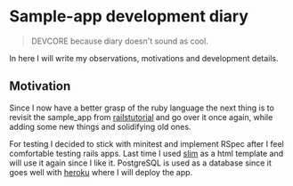 # Sample-app development diary
> DEVCORE because diary doesn't sound as cool.

In here I will write my observations, motivations and development details.

## Motivation

Since I now have a better grasp of the ruby language the next thing is to
revisit the sample_app from [railstutorial](https://www.railstutorial.org/) and
go over it once again, while adding some new things and solidifying old ones.

For testing I decided to stick with minitest and implement RSpec after I feel
comfortable testing rails apps. Last time I used [slim](http://slim-lang.com/)
as a html template and will use it again since I like it. PostgreSQL is used as
a database since it goes well with [heroku](www.heroku.com) where I will deploy
the app.
